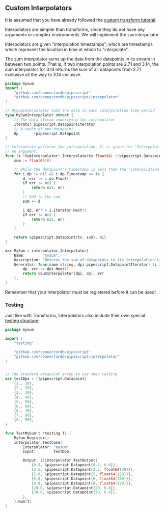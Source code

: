 ## Custom Interpolators

It is assumed that you have already followed the [custom transform tutorial](customtransforms.html).

Interpolators are simpler than transforms, since they do not have any arguments or complex environments. We will implement the `sum` interpolator.

Interpolators are given "interpolation timestamps", which are timestamps which represent the location in time at which to "interpolate".

The sum interpolator sums up the data from the datapoints in its stream in between two points. That is, if two interpolation points are 2.71 and 3.14,
the sum interpolator for 3.14 returns the sum of all datapoints from 2.71 exclusive all the way to 3.14 inclusive.

```go
package mysum
import (
	"github.com/connectordb/pipescript"
	"github.com/connectordb/pipescript/interpolator"
)

// MySumInterpolator sums the data in each interpolation time period
type MySumInterpolator struct {
	// The data stream underlying the interpolator
	Iterator pipescript.DatapointIterator
	// A cache of one datapoint
	dp       *pipescript.Datapoint
}

// Interpolate performs the interpolation. It is given the "Interpolation time" as
// an argument.
func (i *SumInterpolator) Interpolate(ts float64) (*pipescript.Datapoint, error) {
	sum := float64(0)

	// While the datapoint's timestamp is less than the "interpolation time"
	for i.dp != nil && i.dp.Timestamp <= ts {
		d, err := i.dp.Float()
		if err != nil {
			return nil, err
		}
		// Add to the sum
		sum += d

		i.dp, err = i.Iterator.Next()
		if err != nil {
			return nil, err
		}
	}

	return &pipescript.Datapoint{ts, sum}, nil
}

var MySum = interpolator.Interpolator{
	Name:        "mysum",
	Description: "Returns the sum of datapoints in its interpolation time.",
	Generator: func(name string, dpi pipescript.DatapointIterator) (i interpolator.InterpolatorInstance, err error) {
		dp, err := dpi.Next()
		return &SumInterpolator{dpi, dp}, err
	},
}

```

Remember that your interpolator must be registered before it can be used!

### Testing

Just like with Transforms, Interpolators also include their own special [testing structure](https://godoc.org/github.com/connectordb/pipescript/interpolator#TestCase):

```go
package mysum

import (
	"testing"

	"github.com/connectordb/pipescript"
	"github.com/connectordb/pipescript/interpolator"
)


// The standard datapoint array to use when testing
var testDpa = []pipescript.Datapoint{
	{1., 10},
	{2., 20},
	{3., 30},
	{4., 40},
	{5., 50},
	{6., 60},
	{6., 70},
	{7., 80},
	{8., 90},
}

func TestMySum(t *testing.T) {
	MySum.Register()
	interpolator.TestCase{
		Interpolator: "mysum",
		Input:        testDpa,

		Output: []interpolator.TestOutput{
			{0.5, &pipescript.Datapoint{0.5, 0.0}},
			{2.5, &pipescript.Datapoint{2.5, float64(30)}},
			{5.0, &pipescript.Datapoint{5, float64(120)}},
			{6.0, &pipescript.Datapoint{6, float64(130)}},
			{8.0, &pipescript.Datapoint{8, float64(170)}},
			{20.0, &pipescript.Datapoint{20, 0.0}},
			{30.0, &pipescript.Datapoint{30, 0.0}},
		},
	}.Run(t)
}

```
